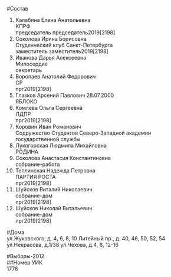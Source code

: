 #Состав  
1. Калабина Елена Анатольевна  
    КПРФ  
    председатель председатель2019[2198]  
2. Соколова Ирина Борисовна  
    Студенческий клуб Санкт-Петербурга  
    заместитель заместитель2019[2198]  
3. Иванова Дарья Алексеевна  
    Милосердие  
    секретарь  
4. Воропаев Анатолий Федорович  
    СР  
    прг2019[2198]  
5. Глазков Арсений Павлович 28.07.2000  
    ЯБЛОКО  
6. Комлева Ольга Сергеевна  
    ЛДПР  
    прг2019[2198]  
7. Коровин Иван Романович  
    Содружество Студентов Северо-Западной академии государственной службы  
8. Лукогорская Людмила Михайловна  
    РОДИНА  
9. Соколова Анастасия Константиновна  
    собрание-работа  
10. Теплинская Надежда Петровна  
    ПАРТИЯ РОСТА  
    прг2019[2198]  
11. Шуйсков Виталий Николаевич  
    собрание-дом  
    прг2019[2198]  
12. Шуйсков Николай Витальевич  
    собрание-дом  
    прг2019[2198]  
  
#Дома  
ул.Жуковского, д. 4, 6, 8, 10 Литейный пр., д. 40, 46, 50, 52, 54 ул.Некрасова, д.1/38 ул.Чехова, д.4, 8, 12-16  
  
#Выборы-2012  
##Номер УИК  
1776  

